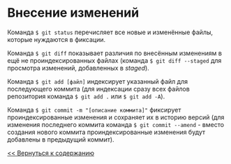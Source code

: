 # Внесение изменений

Команда `$ git status` перечисляет все новые и изменённые файлы, которые нуждаются в фиксации.

Команда `$ git diff` показывает различия по внесённым изменениям в ещё не проиндексированных файлах (команда `$ git diff --staged` для просмотра изменений, добавленных в *staged*).

Команда `$ git add [файл]` индексирует указанный файл для последующего коммита (для индексации сразу всех файлов репозитория команда `$ git add .` или `$ git add -A`).

Команда `$ git commit -m "[описание коммита]"` фиксирует проиндексированные изменения и сохраняет их в историю версий (для изменения последнего коммита команда `$ git commit --amend` - вместо создания нового коммита проиндексированные изменения будут добавлены в предыдущий коммит).

[<< Вернуться к содержанию](../../readme.md)
